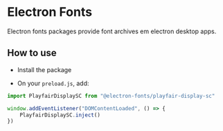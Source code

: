 # Electron Fonts

Electron fonts packages provide font archives em electron desktop apps.

## How to use

* Install the package

* On your `preload.js`, add:

```ts
import PlayfairDisplaySC from "@electron-fonts/playfair-display-sc"

window.addEventListener("DOMContentLoaded", () => {
    PlayfairDisplaySC.inject()
})
```